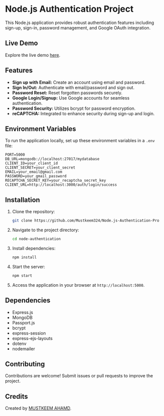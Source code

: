 # Node.js Authentication Project

This Node.js application provides robust authentication features including sign-up, sign-in, password management, and Google OAuth integration.

## Live Demo

Explore the live demo [here]().

## Features

- **Sign up with Email:** Create an account using email and password.
- **Sign In/Out:** Authenticate with email/password and sign out.
- **Password Reset:** Reset forgotten passwords securely.
- **Google Login/Signup:** Use Google accounts for seamless authentication.
- **Password Security:** Utilizes bcrypt for password encryption.
- **reCAPTCHA:** Integrated to enhance security during sign-up and login.

## Environment Variables

To run the application locally, set up these environment variables in a `.env` file:

```plaintext
PORT=5000
DB_URL=mongodb://localhost:27017/mydatabase
CLIENT_ID=your_client_id
CLIENT_SECRET=your_client_secret
EMAIL=your_email@gmail.com
PASSWORD=your_gmail_password
RECAPTCHA_SECRET_KEY=your_recaptcha_secret_key
CLIENT_URL=http://localhost:3000/auth/login/success
```

## Installation

1. Clone the repository:
   ```bash
   git clone https://github.com/Mustkeem324/Node.js-Authentication-Project.git
   ```
2. Navigate to the project directory:
   ```bash
   cd node-authentication
   ```
3. Install dependencies:
   ```bash
   npm install
   ```
4. Start the server:
   ```bash
   npm start
   ```
5. Access the application in your browser at `http://localhost:5000`.


## Dependencies

- Express.js
- MongoDB
- Passport.js
- bcrypt
- express-session
- express-ejs-layouts
- dotenv
- nodemailer

## Contributing

Contributions are welcome! Submit issues or pull requests to improve the project.

## Credits

  Created by [MUSTKEEM AHAMD](https://github.com/mustkeem324).
